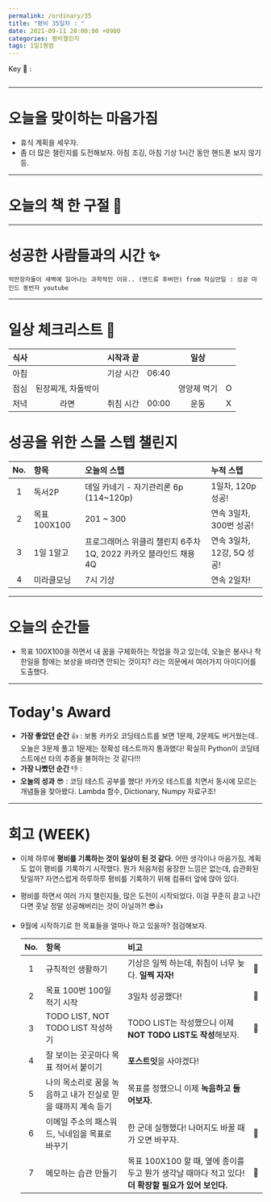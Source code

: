 ```yaml
---
permalink: /ordinary/35
title: "평비 35일차 : "
date: 2021-09-11 20:00:00 +0900
categories: 평비챌린지
tags: 1일1평범
---  
```

Key 🔑 :   
```

```

---
# 오늘을 맞이하는 마음가짐
- 휴식 계획을 세우자.
- 좀 더 많은 챌린지를 도전해보자. 아침 조깅, 아침 기상 1시간 동안 핸드폰 보지 않기 등.

---
# 오늘의 책 한 구절 📕

---
# 성공한 사람들과의 시간 ✨
`억만장자들이 새벽에 일어나는 과학적인 이유.. (앤드류 후버만) from 작심만일 : 성공 마인드 동반자 youtube`  


---
# 일상 체크리스트 📃

| 식사 |  | 시작과 끝 |  | 일상 |  |
|:----:|:----:|:----:|:----:|:----:|:----:|
| 아침 |  | 기상 시간 | 06:40 |  |  |
| 점심 | 된장찌개, 차돌박이 |  |  | 영양제 먹기 | O |
| 저녁 | 라면 | 취침 시간 | 00:00 | 운동 | X |

# 성공을 위한 스몰 스텝 챌린지

| No. | 항목 | 오늘의 스텝 | 누적 스텝 |
|:----:|:----|:----|:----|
| 1 | 독서2P | 데일 카네기 - 자기관리론 6p (114~120p) | 1일차, 120p 성공! |
| 2 | 목표 100X100 | 201 ~ 300 | 연속 3일차, 300번 성공! |
| 3 | 1일 1알고 | 프로그래머스 위클리 챌린지 6주차 1Q, 2022 카카오 블라인드 채용 4Q | 연속 3일차, 12강, 5Q 성공! |
| 4 | 미라클모닝 | 7시 기상 | 연속 2일차! |

---
# 오늘의 순간들
- 목표 100X100을 하면서 내 꿈을 구체화하는 작업을 하고 있는데, 오늘은 봉사나 착한일을 함에는 보상을 바라면 안되는 것이지? 라는 의문에서 여러가지 아이디어를 도출했다.

---
# Today's Award
- **가장 좋았던 순간** 👍 : 보통 카카오 코딩테스트를 보면 1문제, 2문제도 버거웠는데.. 오늘은 3문제 풀고 1문제는 정확성 테스트까지 통과했다! 확실히 Python이 코딩테스트에선 타의 추종을 불허하는 것 같다!!!
- **가장 나빴던 순간** 👎 : 
- **오늘의 성과** 😎 : 코딩 테스트 공부를 했다! 카카오 테스트를 치면서 동시에 모르는 개념들을 찾아봤다. Lambda 함수, Dictionary, Numpy 자료구조!

---
# 회고 (WEEK)
- 이제 하루에 **평비를 기록하는 것이 일상이 된 것 같다.** 어떤 생각이나 마음가짐, 계획도 없이 평비를 기록하기 시작했다. 뭔가 처음처럼 웅장한 느낌은 없는데, 습관화된 탓일까? 자연스럽게 하루하루 평비를 기록하기 위해 컴퓨터 앞에 앉아 있다.  
- 평비를 하면서 여러 가지 챌린지들, 많은 도전이 시작되었다. 이걸 꾸준히 끌고 나간다면 훗날 정말 성공해버리는 것이 아닐까?! 😎👍
- 9월에 시작하기로 한 목표들을 얼마나 하고 있을까? 점검해보자.

  | No. | 항목 | 비고 |  |
  |:----:|:----|:----|:----:|
  | 1 | 규칙적인 생활하기 | 기상은 일찍 하는데, 취침이 너무 늦다. **일찍 자자!** | 🥈 |
  | 2 | 목표 100번 100일 적기 시작 | 3일차 성공했다! | 🥇 |
  | 3 | TODO LIST, NOT TODO LIST 작성하기 | TODO LIST는 작성했으니 이제 **NOT TODO LIST도 작성**해보자. | 🥈 |
  | 4 | 잘 보이는 곳곳마다 목표 적어서 붙이기 | **포스트잇**을 사야겠다! |  |
  | 5 | 나의 목소리로 꿈을 녹음하고 내가 진실로 믿을 때까지 계속 듣기 | 목표를 정했으니 이제 **녹음하고 들어보자.** |  |
  | 6 | 이메일 주소의 패스워드, 닉네임을 목표로 바꾸기  | 한 군데 실행했다! 나머지도 바꿀 때가 오면 바꾸자. | 🥉 |
  | 7 | 메모하는 습관 만들기 | 목표 100X100 할 때, 옆에 종이를 두고 뭔가 생각날 때마다 적고 있다! **더 확장할 필요가 있어 보인다.** | 🥉 |